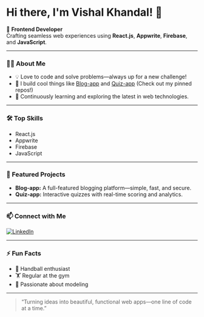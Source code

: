 # Hi there, I'm Vishal Khandal! 👋

🚀 **Frontend Developer**  
Crafting seamless web experiences using **React.js**, **Appwrite**, **Firebase**, and **JavaScript**.

---

### 👨‍💻 About Me
- 💡 Love to code and solve problems—always up for a new challenge!
- 📝 I build cool things like [Blog-app](https://github.com/Vishalkhandal/blog-app) and [Quiz-app](https://github.com/Vishalkhandal/quiz-app) (Check out my pinned repos!)
- 🌱 Continuously learning and exploring the latest in web technologies.

---

### 🛠️ Top Skills
- React.js
- Appwrite
- Firebase
- JavaScript

---

### 🌟 Featured Projects
- **Blog-app:** A full-featured blogging platform—simple, fast, and secure.
- **Quiz-app:** Interactive quizzes with real-time scoring and analytics.

---

### 📫 Connect with Me
[![LinkedIn](https://img.shields.io/badge/LinkedIn-blue?logo=linkedin&logoColor=white)](https://www.linkedin.com/in/vishalkhandal/)

---

### ⚡ Fun Facts
- 🏐 Handball enthusiast
- 🏋️ Regular at the gym
- 🕺 Passionate about modeling

---

> “Turning ideas into beautiful, functional web apps—one line of code at a time.”

<!--
**Vishalkhandal/Vishalkhandal** is a ✨ special ✨ repository because its `README.md` (this file) appears on your GitHub profile.
-->
